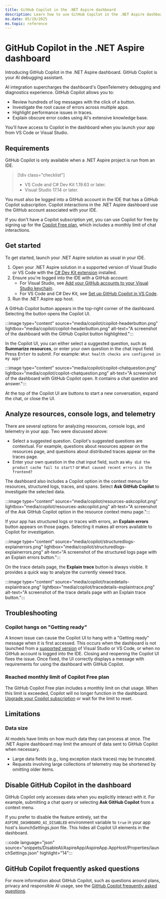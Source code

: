 ```yaml
---
title: GitHub Copilot in the .NET Aspire dashboard
description: Learn how to use GitHub Copilot in the .NET Aspire dashboard.
ms.date: 05/19/2025
ms.topic: reference
---
```


# GitHub Copilot in the .NET Aspire dashboard

Introducing GitHub Copilot in the .NET Aspire dashboard. GitHub Copilot is your AI debugging assistant.

AI integration supercharges the dashboard's OpenTelemetry debugging and diagnostics experience. GitHub Copilot allows you to:

- Review hundreds of log messages with the click of a button.
- Investigate the root cause of errors across multiple apps.
- Highlight performance issues in traces.
- Explain obscure error codes using AI's extensive knowledge base.

You'll have access to Copilot in the dashboard when you launch your app from VS Code or Visual Studio.

## Requirements

GitHub Copilot is only available when a .NET Aspire project is run from an IDE.

> [!div class="checklist"]
>
> - VS Code and C# Dev Kit 1.19.63 or later.
> - Visual Studio 17.14 or later.

You must also be logged into a GitHub account in the IDE that has a GitHub Copilot subscription. Copilot interactions in the .NET Aspire dashboard use the GitHub account associated with your IDE.

If you don't have a Copilot subscription yet, you can use Copilot for free by signing up for the [Copilot Free plan](https://aka.ms/dotnet/aspire/copilot-free-signup), which includes a monthly limit of chat interactions.

## Get started

To get started, launch your .NET Aspire solution as usual in your IDE.

1. Open your .NET Aspire solution in a supported version of Visual Studio or VS Code with the [C# Dev Kit extension](/visualstudio/subscriptions/vs-c-sharp-dev-kit) installed.
2. Ensure you're logged into the IDE with a GitHub account:
   - For Visual Studio, see [Add your GitHub accounts to your Visual Studio keychain](https://aka.ms/dotnet/aspire/copilot-vs-login).
   - For VS Code and C# Dev Kit, see [Set up GitHub Copilot in VS Code](https://aka.ms/dotnet/aspire/copilot-vscode-login).
3. Run the .NET Aspire app host.

A GitHub Copilot button appears in the top-right corner of the dashboard. Selecting the button opens the Copilot UI.

:::image type="content" source="media/copilot/copilot-headerbutton.png" lightbox="media/copilot/copilot-headerbutton.png" alt-text="A screenshot of the dashboard with the GitHub Copilot button highlighted.":::

In the Copilot UI, you can either select a suggested question, such as **Summarize resources**, or enter your own question in the chat input field. Press <kbd>Enter</kbd> to submit. For example: `What health checks are configured in my app?`

:::image type="content" source="media/copilot/copilot-chatquestion.png" lightbox="media/copilot/copilot-chatquestion.png" alt-text="A screenshot of the dashboard with GitHub Copilot open. It contains a chat question and answer.":::

At the top of the Copilot UI are buttons to start a new conversation, expand the chat, or close the UI.

## Analyze resources, console logs, and telemetry

There are several options for analyzing resources, console logs, and telemetry in your app. Two were discussed above:

- Select a suggested question. Copilot's suggested questions are contextual. For example, questions about resources appear on the resources page, and questions about distributed traces appear on the traces page.
- Enter your own question in the chat input field, such as `Why did the product cache fail to start?` or `What caused recent errors in the frontend?`

The dashboard also includes a Copilot option in the context menus for resources, structured logs, traces, and spans. Select **Ask GitHub Copilot** to investigate the selected data.

:::image type="content" source="media/copilot/resources-askcopilot.png" lightbox="media/copilot/resources-askcopilot.png" alt-text="A screenshot of the Ask GitHub Copilot option in the resource context menu page.":::

If your app has structured logs or traces with errors, an **Explain errors** button appears on those pages. Selecting it makes all errors available to Copilot for investigation.

:::image type="content" source="media/copilot/structuredlogs-explainerrors.png" lightbox="media/copilot/structuredlogs-explainerrors.png" alt-text="A screenshot of the structured logs page with an Explain errors button.":::

On the trace details page, the **Explain trace** button is always visible. It provides a quick way to analyze the currently viewed trace.

:::image type="content" source="media/copilot/tracedetails-explaintrace.png" lightbox="media/copilot/tracedetails-explaintrace.png" alt-text="A screenshot of the trace details page with an Explain trace button.":::

## Troubleshooting

### Copilot hangs on "Getting ready"

A known issue can cause the Copilot UI to hang with a "Getting ready" message when it is first accessed. This occurs when the dashboard is not launched from a [supported version](#requirements) of Visual Studio or VS Code, or when no GitHub account is logged into the IDE. Closing and reopening the Copilot UI fixes the issue. Once fixed, the UI correctly displays a message with requirements for using the dashboard with GitHub Copilot.

### Reached monthly limit of Copilot Free plan

The GitHub Copilot Free plan includes a monthly limit on chat usage. When this limit is exceeded, Copilot will no longer function in the dashboard. [Upgrade your Copilot subscription](https://aka.ms/dotnet/aspire/copilot-pro) or wait for the limit to reset.

## Limitations

### Data size

AI models have limits on how much data they can process at once. The .NET Aspire dashboard may limit the amount of data sent to GitHub Copilot when necessary.

- Large data fields (e.g., long exception stack traces) may be truncated.
- Requests involving large collections of telemetry may be shortened by omitting older items.

## Disable GitHub Copilot in the dashboard

GitHub Copilot only accesses data when you explicitly interact with it. For example, submitting a chat query or selecting **Ask GitHub Copilot** from a context menu.

If you prefer to disable the feature entirely, set the `ASPIRE_DASHBOARD_AI_DISABLED` environment variable to `true` in your app host's _launchSettings.json_ file. This hides all Copilot UI elements in the dashboard.

:::code language="json" source="snippets/DisableAI/AspireApp/AspireApp.AppHost/Properties/launchSettings.json" highlight="14":::

## GitHub Copilot frequently asked questions

For more information about GitHub Copilot, such as questions around plans, privacy and responsible AI usage, see the [GitHub Copilot frequently asked questions](https://github.com/features/copilot#faq).
